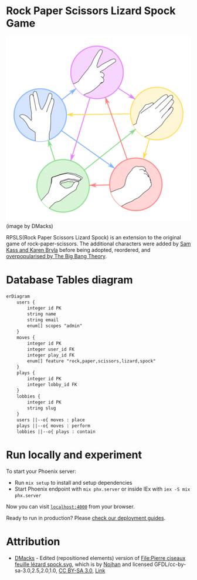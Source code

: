 # Rock Paper Scissors Lizard Spock Game

[![Pierre_ciseaux_feuille_lézard_spock_aligned.svg](/rpsls.svg)](https://rpsls.ikerin.com) (image by DMacks)

RPSLS(Rock Paper Scissors Lizard Spock) is an extension to the original game of rock-paper-scissors. The additional characters were added by [Sam Kass and Karen Bryla](http://www.samkass.com/theories/RPSSL.html) before being adopted, reordered, and [overpopularised by The Big Bang Theory](http://bigbangtheory.wikia.com/wiki/Rock_Paper_Scissors_Lizard_Spock).

# Database Tables diagram

```mermaid
erDiagram
    users {
        integer id PK
        string name
        string email
        enum[] scopes "admin"
    }
    moves {
        integer id PK
        integer user_id FK
        integer play_id FK
        enum[] feature "rock,paper,scissors,lizard,spock"
    }
    plays {
        integer id PK
        integer lobby_id FK
    }
    lobbies {
        integer id PK
        string slug
    }
    users ||--o{ moves : place
    plays ||--o{ moves : perform
    lobbies ||--o{ plays : contain
```

# Run locally and experiment

To start your Phoenix server:

- Run `mix setup` to install and setup dependencies
- Start Phoenix endpoint with `mix phx.server` or inside IEx with `iex -S mix phx.server`

Now you can visit [`localhost:4000`](http://localhost:4000) from your browser.

Ready to run in production? Please [check our deployment guides](https://hexdocs.pm/phoenix/deployment.html).

# Attribution

- [DMacks](//commons.wikimedia.org/wiki/User:DMacks) - Edited (repositioned elements) version of [File:Pierre ciseaux feuille lézard spock.svg](//commons.wikimedia.org/wiki/File:Pierre_ciseaux_feuille_l%C3%A9zard_spock.svg), which is by [Nojhan](//commons.wikimedia.org/wiki/User:Nojhan) and licensed GFDL/cc-by-sa-3.0,2.5,2.0,1.0, [CC BY-SA 3.0](https://creativecommons.org/licenses/by-sa/3.0), [Link](https://commons.wikimedia.org/w/index.php?curid=13241299)
